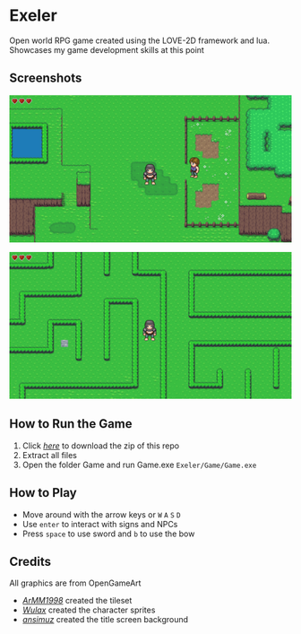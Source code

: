 # Exeler
Open world RPG game created using the LOVE-2D framework and lua.
Showcases my game development skills at this point

## Screenshots
![Screenshot1](./screenshots/Screenshot-1.png)

![Screenshot2](./screenshots/Screenshot-2.png)

## How to Run the Game
1. Click [_here_](https://github.com/MD-Hamza/Exeler/archive/refs/heads/main.zip) to download the zip of this repo
2. Extract all files
3. Open the folder Game and run Game.exe `Exeler/Game/Game.exe`

## How to Play
- Move around with the arrow keys or `W` `A` `S` `D`
- Use `enter` to interact with signs and NPCs
- Press `space` to use sword and `b` to use the bow

## Credits
All graphics are from OpenGameArt
- [_ArMM1998_](https://opengameart.org/users/armm1998) created the tileset
- [_Wulax_](https://opengameart.org/users/wulax) created the character sprites
- [_ansimuz_](https://opengameart.org/users/ansimuz) created the title screen background
